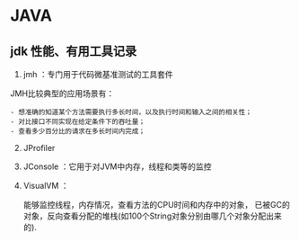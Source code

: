 # JAVA

## jdk 性能、有用工具记录

1. jmh ：专门用于代码微基准测试的工具套件

  JMH比较典型的应用场景有：

    - 想准确的知道某个方法需要执行多长时间，以及执行时间和输入之间的相关性；
    - 对比接口不同实现在给定条件下的吞吐量；
    - 查看多少百分比的请求在多长时间内完成；
2. JProfiler
3. JConsole ：它用于对JVM中内存，线程和类等的监控
4. VisualVM ：

    能够监控线程，内存情况，查看方法的CPU时间和内存中的对象，
    已被GC的对象，反向查看分配的堆栈(如100个String对象分别由哪几个对象分配出来的).
